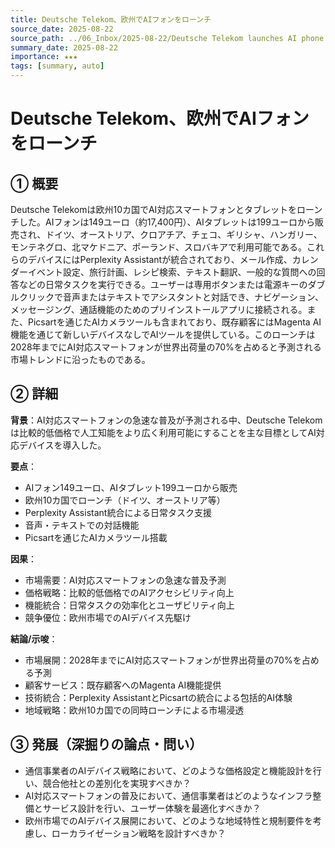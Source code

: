 ```yaml
---
title: Deutsche Telekom、欧州でAIフォンをローンチ
source_date: 2025-08-22
source_path: ../06_Inbox/2025-08-22/Deutsche Telekom launches AI phone in Europe.md
summary_date: 2025-08-22
importance: ★★★
tags: [summary, auto]
---
```


# Deutsche Telekom、欧州でAIフォンをローンチ

## ① 概要

Deutsche Telekomは欧州10カ国でAI対応スマートフォンとタブレットをローンチした。AIフォンは149ユーロ（約17,400円）、AIタブレットは199ユーロから販売され、ドイツ、オーストリア、クロアチア、チェコ、ギリシャ、ハンガリー、モンテネグロ、北マケドニア、ポーランド、スロバキアで利用可能である。これらのデバイスにはPerplexity Assistantが統合されており、メール作成、カレンダーイベント設定、旅行計画、レシピ検索、テキスト翻訳、一般的な質問への回答などの日常タスクを実行できる。ユーザーは専用ボタンまたは電源キーのダブルクリックで音声またはテキストでアシスタントと対話でき、ナビゲーション、メッセージング、通話機能のためのプリインストールアプリに接続される。また、Picsartを通じたAIカメラツールも含まれており、既存顧客にはMagenta AI機能を通じて新しいデバイスなしでAIツールを提供している。このローンチは2028年までにAI対応スマートフォンが世界出荷量の70%を占めると予測される市場トレンドに沿ったものである。

## ② 詳細

**背景**：AI対応スマートフォンの急速な普及が予測される中、Deutsche Telekomは比較的低価格で人工知能をより広く利用可能にすることを主な目標としてAI対応デバイスを導入した。

**要点**：
- AIフォン149ユーロ、AIタブレット199ユーロから販売
- 欧州10カ国でローンチ（ドイツ、オーストリア等）
- Perplexity Assistant統合による日常タスク支援
- 音声・テキストでの対話機能
- Picsartを通じたAIカメラツール搭載

**因果**：
- 市場需要：AI対応スマートフォンの急速な普及予測
- 価格戦略：比較的低価格でのAIアクセシビリティ向上
- 機能統合：日常タスクの効率化とユーザビリティ向上
- 競争優位：欧州市場でのAIデバイス先駆け

**結論/示唆**：
- 市場展開：2028年までにAI対応スマートフォンが世界出荷量の70%を占める予測
- 顧客サービス：既存顧客へのMagenta AI機能提供
- 技術統合：Perplexity AssistantとPicsartの統合による包括的AI体験
- 地域戦略：欧州10カ国での同時ローンチによる市場浸透

## ③ 発展（深掘りの論点・問い）

- 通信事業者のAIデバイス戦略において、どのような価格設定と機能設計を行い、競合他社との差別化を実現すべきか？
- AI対応スマートフォンの普及において、通信事業者はどのようなインフラ整備とサービス設計を行い、ユーザー体験を最適化すべきか？
- 欧州市場でのAIデバイス展開において、どのような地域特性と規制要件を考慮し、ローカライゼーション戦略を設計すべきか？
